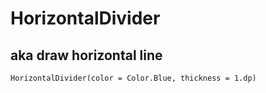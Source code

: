 # HorizontalDivider
## aka draw horizontal line
```
HorizontalDivider(color = Color.Blue, thickness = 1.dp)
```